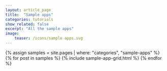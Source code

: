 ```yaml
---
layout: article_page
title:  "Sample apps"
categories: tutorials
show_related: false
excerpt: "All the sample apps"
image:
    teaser: /icons/sample apps.svg
---
```


<div class="sample-card-container">
  {% assign samples = site.pages | where: "categories", "sample-apps" %}
  {% for post in samples %}
    {% include sample-app-grid.html %}
  {% endfor %}
</div>
